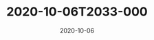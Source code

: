 ---
date: 2020-10-06
title: 2020-10-06T2033-000
hero: 2020/2020-10-06T2033-000.jpeg

# briefly describe the image…
alt: ''

# insert the closed caption text after the three-dash break…
# (include line-breaks, punctuation, and capitalization)
---